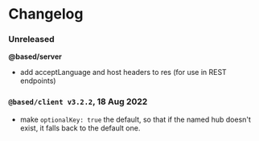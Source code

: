 # Changelog

### Unreleased

<!-- Put unrelease changes here, then when releasing, move them to a new entry with the correct date and list of changes. -->

**@based/server**

- add acceptLanguage and host headers to res (for use in REST endpoints)

### `@based/client v3.2.2`, 18 Aug 2022

- make `optionalKey: true` the default, so that if the named hub doesn't exist, it falls back to the default one.
